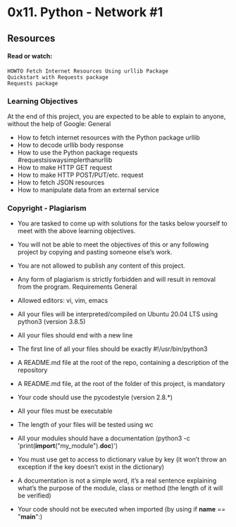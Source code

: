 # 0x11. Python - Network #1

## Resources

#### Read or watch:

    HOWTO Fetch Internet Resources Using urllib Package
    Quickstart with Requests package
    Requests package

### Learning Objectives

At the end of this project, you are expected to be able to explain to anyone, without the help of Google:
General

-    How to fetch internet resources with the Python package urllib
-    How to decode urllib body response
-    How to use the Python package requests #requestsiswaysimplerthanurllib
-    How to make HTTP GET request
-    How to make HTTP POST/PUT/etc. request
-    How to fetch JSON resources
-    How to manipulate data from an external service

### Copyright - Plagiarism

-  You are tasked to come up with solutions for the tasks below yourself to meet with the above learning objectives.
-  You will not be able to meet the objectives of this or any following project by copying and pasting someone else’s work.
-  You are not allowed to publish any content of this project.

- Any form of plagiarism is strictly forbidden and will result in removal from the program.
Requirements
General

-  Allowed editors: vi, vim, emacs
-  All your files will be interpreted/compiled on Ubuntu 20.04 LTS using python3 (version 3.8.5)
-  All your files should end with a new line
-  The first line of all your files should be exactly #!/usr/bin/python3
-  A README.md file at the root of the repo, containing a description of the repository
-  A README.md file, at the root of the folder of this project, is mandatory
-  Your code should use the pycodestyle (version 2.8.*)
-  All your files must be executable
-  The length of your files will be tested using wc
-  All your modules should have a documentation (python3 -c 'print(__import__("my_module").__doc__)')
-  You must use get to access to dictionary value by key (it won’t throw an exception if the key doesn’t exist in the dictionary)
-  A documentation is not a simple word, it’s a real sentence explaining what’s the purpose of the module, class or method (the length of it will be verified)
-  Your code should not be executed when imported (by using if __name__ == "__main__":)

